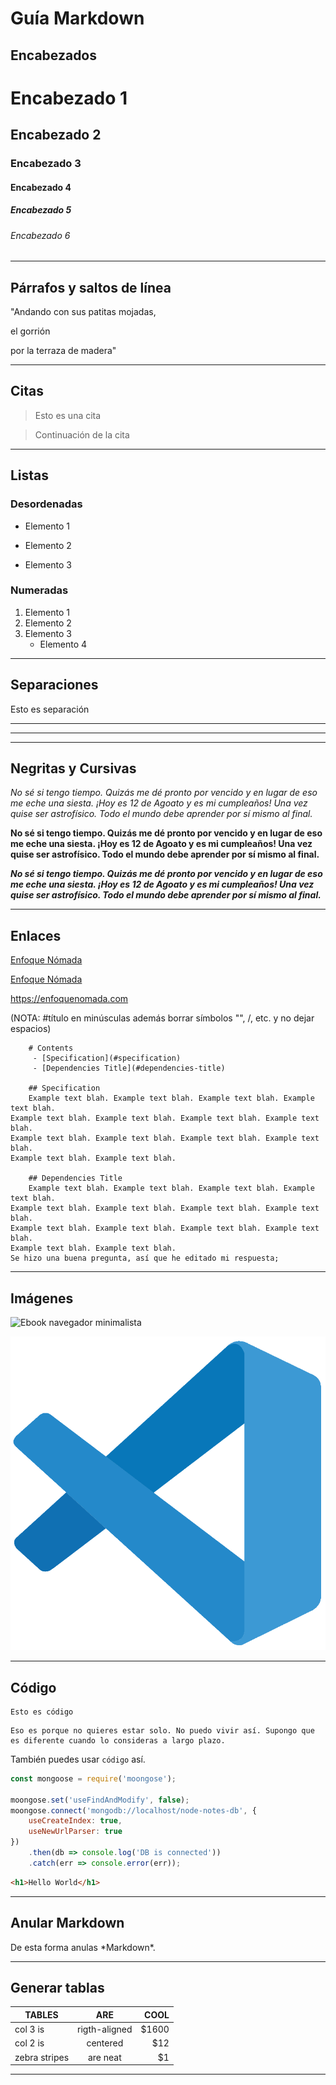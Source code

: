 # Guía Markdown

## Encabezados
<!-- Una almohadilla generará encabezado tipo h1, con 2 tipo 2 con 3 tipo 3... hasta 6 -->
# Encabezado 1
## Encabezado 2
### Encabezado 3
#### Encabezado 4
##### Encabezado 5
###### Encabezado 6

---
## Párrafos y saltos de línea

<!-- Para generar un nuevo párrafo separa el texto con una línea en blanco (Pulsando dos veces intro).
Útil para realizar un salto de línea y empezar una frase en una línea siquiente dentro del mismo párrafo -->
"Andando con sus patitas mojadas,

el gorrión

por la terraza de madera"

---
## Citas

>Esto es una cita

>Continuación de la cita

---
## Listas

### Desordenadas
- Elemento 1
* Elemento 2
+ Elemento 3

### Numeradas
1. Elemento 1
2. Elemento 2
3. Elemento 3
    - Elemento 4

<!-- como se vio en el ejemplo de numeradas se pueden anidar ambos tipos de listas -->

---

## Separaciones
<!-- mediante markdown intercambiara estos símbolos por la etiqueta <hr> 3 guiones, 3 barras bajas o 3 asteriscos -->
Esto es separación

***
---
___

## Negritas y Cursivas
<!-- Markdown admite las maneras de crear estos estilos, mediante asteriscos o guiones bajos, se recomienda usar siempre asteriscos -->
<!-- Si rodeas una palabra o frase con tan solo uno de estos elementos aplicaras una cursiva en cuestión -->
*No sé si tengo tiempo. Quizás me dé pronto por vencido y en lugar de eso me eche una siesta. ¡Hoy es 12 de Agoato y es mi cumpleaños! Una vez quise ser astrofísico. Todo el mundo debe aprender por sí mismo al final.*

<!-- Si utilizas 2 se aplicara la negrita o resaltado-->
**No sé si tengo tiempo. Quizás me dé pronto por vencido y en lugar de eso me eche una siesta. ¡Hoy es 12 de Agoato y es mi cumpleaños! Una vez quise ser astrofísico. Todo el mundo debe aprender por sí mismo al final.**

<!-- Si aplicas 3 serán negritas o resaltadas y Cursivas a la vez -->
***No sé si tengo tiempo. Quizás me dé pronto por vencido y en lugar de eso me eche una siesta. ¡Hoy es 12 de Agoato y es mi cumpleaños! Una vez quise ser astrofísico. Todo el mundo debe aprender por sí mismo al final.***

---

## Enlaces
<!-- Para crear enlaces debemos encerrar en corchetes la palabra frase que quieras utilizar como texto ancla y seguido sin espacios encerrar entre paréntesis el enlace en cuestión-->
[Enfoque Nómada](https://enfoquenomada.com)

<!-- Se puede añadir información extra entrecomillada justo después del enlace, para que esto sea el Title del enlace -->
[Enfoque Nómada](https://enfoquenomada.com "Productividad Móvil")

<!-- Si quieres que el URL sea el mismo enlace basta conque incluyas la propia URL entre los símbolos <> -->
<https://enfoquenomada.com>

<!-- Si queremos tener enlaces en el mismo documento
Este hilo puede estar desactualizado, pero para crear enlaces internos de documentos en markdown en Github, use...-->
(NOTA: #título en minúsculas además borrar símbolos "", /, etc. y no dejar espacios)
~~~
    # Contents
     - [Specification](#specification) 
     - [Dependencies Title](#dependencies-title) 

    ## Specification
    Example text blah. Example text blah. Example text blah. Example text blah. 
Example text blah. Example text blah. Example text blah. Example text blah. 
Example text blah. Example text blah. Example text blah. Example text blah. 
Example text blah. Example text blah. 

    ## Dependencies Title
    Example text blah. Example text blah. Example text blah. Example text blah. 
Example text blah. Example text blah. Example text blah. Example text blah. 
Example text blah. Example text blah. Example text blah. Example text blah. 
Example text blah. Example text blah. 
Se hizo una buena pregunta, así que he editado mi respuesta;
~~~
<!-- Se puede hacer un enlace interno a cualquier tamaño de título usando - #, ##, ###, #### -->

---

## Imágenes
<!-- Las imagenes se añaden de una forma similar a los enlaces en este caso se encierra el texto alternativo entre corchetes y entre paréntecis la ruta a la imágen, pero para que funcione como código para insertar imágenes se debe insertar un símbolo de exclamación al principio del mismo -->
![Ebook navegador minimalista](https://enfoquenomada.com/wp-content/uploads/2016/07/Crear-navegador-minimalista.jpg)

<!-- También es posible cargar la imagen localmente guardando la imagen en la misma carpeta del proyecto de Mardown -->

![Logo de Visual Studio Code](VisualStudioCodeLogo1.png)

---

## Código
<!-- Para la documentación técnica, puedes incluir cajetines de código de cualquier lenguaje, para que este no sea interpretado y se muestre de manera limpia -->
<!-- si sólo será una línea de código basta conque inicies con 4 espacios en blanco-->

    Esto es código

<!--Pero si generarás más codigo, se encerrarán con 3 Virgulillas (alt Gr + 4)~~~ por arriba y por debajo -->
~~~
Eso es porque no quieres estar solo. No puedo vivir así. Supongo que es diferente cuando lo consideras a largo plazo.
~~~
<!-- Si solo quieres resaltar código dentro de una frase se lo debe incluir entre 2 acentos graves `` -->

También puedes usar `código` así.

<!-- Ahora bien, si quiero resaltar el código con colores debo indicar de que lenguaje se trata -->

```javascript
const mongoose = require('moongose');

moongose.set('useFindAndModify', false);
moongose.connect('mongodb://localhost/node-notes-db', {
    useCreateIndex: true,
    useNewUrlParser: true
})
    .then(db => console.log('DB is connected'))
    .catch(err => console.error(err));
```
```html
<h1>Hello World</h1>
 ```
___

## Anular Markdown
<!-- Markdown utilita símbolos comunes para marcar el texto de una manera muy rápida, para poder utilizar estos símbolos deberas usar una barra invertida \ -->
De esta forma anulas \*Markdown*.

---

## Generar tablas

<!-- También podemos generar tablas (Celdas y Columnas) ahora si quieres que esten alineadas al medio debes colocar 2 puntos al principio y al final de los guiones y si se prefiere alinearlos a mano izquierda-->

| TABLES    | ARE           | COOL  |
| ----------|:-------------:|------:|
| col 3 is  | rigth-aligned | $1600 |
| col 2 is  | centered      |   $12 |
| zebra stripes| are neat   |    $1 |

---
